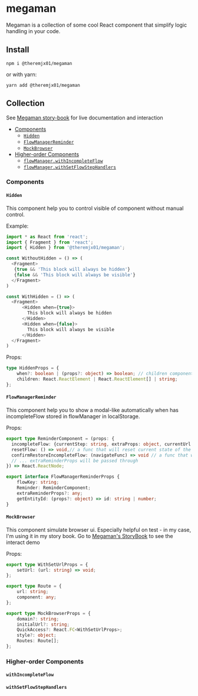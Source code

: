 # megaman
Megaman is a collection of some cool React component that simplify logic handling in your code.

## Install
```npm
npm i @theremjx01/megaman
```
or with yarn:
```npm
yarn add @theremjx01/megaman
```

## Collection

See [Megaman story-book](https://theremjx01.github.io/megaman/index.html) for live documentation and interaction

* [Components](#Components)
    + [`Hidden`](#hidden)
    + [`FlowManagerReminder`](#FlowManagerReminder)
    + [`MockBrowser`](#MockBrowser)
* [Higher-order Components](#higher-order-Components)
    + [`flowManager.withIncompleteFlow`](#withIncompleteFlow)
    + [`flowManager.withSetFlowStepHandlers`](#withSetFlowStepHandlers)

### Components    
#### `Hidden`
This component help you to control visible of component without manual control.

Example:
 
``` typescript jsx
import * as React from 'react';
import { Fragment } from 'react';
import { Hidden } from '@theremjx01/megaman';

const WithoutHidden = () => (
  <Fragment>
   {true && 'This block will always be hidden'}
   {false && 'This block will always be visible'}
  </Fragment>
)

const WithHidden = () => (
  <Fragment>
      <Hidden when={true}>
        This block will always be hidden
      </Hidden>
      <Hidden when={false}>
        This block will always be visible
      </Hidden>
  </Fragment>
)
```

Props:

```typescript
type HiddenProps = {
	when?: boolean | (props?: object) => boolean; // children component will visible only when "when" is false or "when" func return false 
	children: React.ReactElement | React.ReactElement[] | string;
};
```

#### `FlowManagerReminder`
This component help you to show a modal-like automatically when has incompleteFlow stored in flowManager in localStorage.

Props: 

```typescript
export type ReminderComponent = (props: {
  incompleteFlow: {currentStep: string, extraProps: object, currentUrl: string}, // data of incomplete flow
  resetFlow: () => void,// a func that will reset current state of the flow
  confirmRestoreIncompleteFlow: (navigateFunc) => void // a func that will call navigateFunc with the `currentUrl` of incomplete flow when being called
  // ... extraReminderProps will be passed through 
}) => React.ReactNode;

export interface FlowManagerReminderProps {
	flowKey: string;
	Reminder: ReminderComponent; 
	extraReminderProps?: any;
	getEntityId: (props?: object) => id: string | number;
}
```

#### `MockBrowser`
This component simulate browser ui. Especially helpful on test - in my case, I'm using it in my story book. Go to [Megaman's StoryBook](#collection) to see the interact demo

Props: 

```typescript
export type WithSetUrlProps = {
	setUrl: (url: string) => void;
};

export type Route = {
	url: string;
	component: any;
};

export type MockBrowserProps = {
	domain?: string;
	initialUrl?: string;
	QuickAccess?: React.FC<WithSetUrlProps>;
	style?: object;
	Routes: Route[];
};
```

### Higher-order Components
#### `withIncompleteFlow`

#### `withSetFlowStepHandlers`


